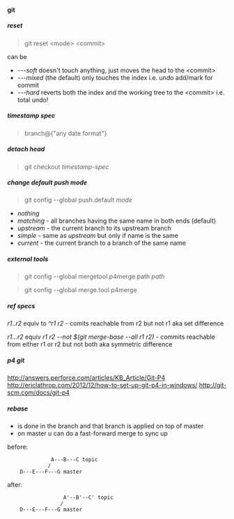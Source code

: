 #### git

##### reset 

> git reset \<mode\> \<commit\>

<mode> can be

- *---soft* doesn't touch anything, just moves the head to the \<commit\>
- *---mixed* (the default) only touches the index i.e. undo add/mark for commit
- *---hard* reverts both the index and the working tree to the \<commit\> i.e. total undo!

##### timestamp spec

> branch@{"any date format"}

##### detach head

> git checkout *timestamp-spec*

##### change default push mode

> git config --global push.default *mode*

- *nothing*
- *matching* - all branches having the same name in both ends (default)
- *upstream* - the current branch to its upstream branch
- *simple* - same as *upstream* but only if name is the same
- *current* - the current branch to a branch of the same name

##### external tools

> git config --global mergetool.p4merge.path *path*

> git config --global merge.tool p4merge

##### ref specs

*r1..r2* equiv to *^r1 r2* - comits reachable from r2 but not r1 aka set difference

*r1...r2* equiv *r1 r2 --not $(git merge-base --all r1 r2)* - commits reachable from either r1 or r2 but not both aka symmetric difference

##### p4 git

http://answers.perforce.com/articles/KB_Article/Git-P4
http://ericlathrop.com/2012/12/how-to-set-up-git-p4-in-windows/
http://git-scm.com/docs/git-p4

##### rebase

- is done in the branch and that branch is applied on top of master
- on master u can do a fast-forward merge to sync up

before:
```
              A---B---C topic
             /
    D---E---F---G master
```

after:
```
                  A'--B'--C' topic
                 /
    D---E---F---G master
```
